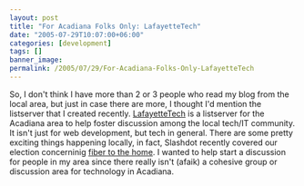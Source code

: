 ```yaml
---
layout: post
title: "For Acadiana Folks Only: LafayetteTech"
date: "2005-07-29T10:07:00+06:00"
categories: [development]
tags: []
banner_image: 
permalink: /2005/07/29/For-Acadiana-Folks-Only-LafayetteTech
---
```


So, I don't think I have more than 2 or 3 people who read my blog from the local area, but just in case there are more, I thought I'd mention the listserver that I created recently. <a href="http://www.acadianammug.org/index.cfm?mode=entry&entry=4EF64DFA-B6BC-A59F-0CF64A4E170EEE9B">LafayetteTech</a> is a listserver for the Acadiana area to help foster discussion among the local tech/IT community. It isn't just for web development, but tech in general. There are some pretty exciting things happening locally, in fact,  Slashdot recently covered our election concerninig <a href="http://ray.camdenfamily.com/index.cfm/2005/7/18/Lafayette-got-Slashdotted">fiber to the home</a>. I wanted to help start a discussion for people in my area since there really isn't (afaik) a cohesive group or discussion area for technology in Acadiana.